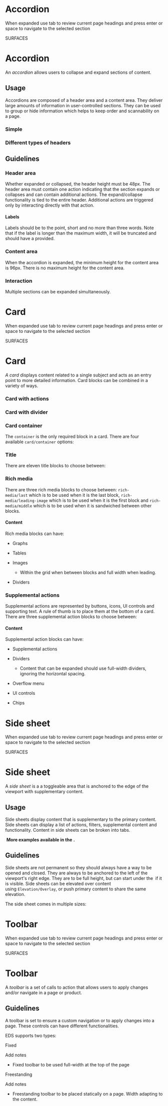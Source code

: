 # Accordion

When expanded use tab to review current page headings and press enter or space to navigate to the selected section

SURFACES

# Accordion

An _accordion_ allows users to collapse and expand sections of content.

## Usage

Accordions are composed of a header area and a content area. They deliver large amounts of information in user-controlled sections. They can be used to group or hide information which helps to keep order and scannability on a page.

### Simple

### Different types of headers

  

## Guidelines

### Header area

Whether expanded or collapsed, the header height must be 48px. The header area must contain one action indicating that the section expands or collapses and can contain additional actions. The expand/collapse functionality is tied to the entire header. Additional actions are triggered only by interacting directly with that action.

#### Labels

Labels should be to the point, short and no more than three words. Note that if the label is longer than the maximum width, it will be truncated and should have a  provided.

### Content area

When the accordion is expanded, the minimum height for the content area is 96px. There is no maximum height for the content area.

### Interaction

Multiple sections can be expanded simultaneously.



# Card

When expanded use tab to review current page headings and press enter or space to navigate to the selected section

SURFACES

# Card

_A card_ displays content related to a single subject and acts as an entry point to more detailed information. Card blocks can be combined in a variety of ways.

### Card with actions

### Card with divider

  

### Card container

The `container` is the only required block in a card. There are four available `card/container` options: 

### Title

There are eleven title blocks to choose between:

### Rich media

There are three rich media blocks to choose between: `rich-media/last` which is to be used when it is the last block, `rich-media/leading-image` which is to be used when it is the first block and `rich-media/middle` which is to be used when it is sandwiched between other blocks. 

#### Content

Rich media blocks can have:

-   Graphs
    
-   Tables
    
-   Images
    
    -   Within the grid when between blocks and full width when leading.
        
-   Dividers
    

### Supplemental actions

Supplemental actions are represented by buttons, icons, UI controls and supporting text. A rule of thumb is to place them at the bottom of a card. There are three supplemental action blocks to choose between: 

#### Content

Supplemental action blocks can have:

-   Supplemental actions
    
-   Dividers
    
    -   Content that can be expanded should use full-width dividers, ignoring the horizontal spacing.
        
-   Overflow menu
    
-   UI controls
    
-   Chips



# Side sheet

When expanded use tab to review current page headings and press enter or space to navigate to the selected section

SURFACES

# Side sheet

A _side sheet_ is a a toggleable area that is anchored to the edge of the viewport with supplementary content.

## Usage

Side sheets display content that is supplementary to the primary content. Side sheets can display a list of actions, filters, supplemental content and functionality. Content in side sheets can be broken into tabs.

 **More examples available in the** **.**

## Guidelines

Side sheets are not permanent so they should always have a way to be opened and closed. They are always to be anchored to the left of the viewport's right edge. They are to be full height, but can start under the  if it is visible. Side sheets can be elevated over content using `Elevation/Overlay`, or push primary content to share the same elevation.

The side sheet comes in multiple sizes:



# Toolbar

When expanded use tab to review current page headings and press enter or space to navigate to the selected section

SURFACES

# Toolbar

A _toolbar_ is a set of calls to action that allows users to apply changes and/or navigate in a page or product.

## Guidelines

A toolbar is set to ensure a custom navigation or to apply changes into a page. These controls can have different functionalities.

EDS supports two types:

Fixed

Add notes

-   Fixed toolbar to be used full-width at the top of the page

  

Freestanding

Add notes

-   Freestanding toolbar to be placed statically on a page. Width adapting to the content.